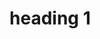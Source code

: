 <!doctype html>
<html>
<head>
<TITLE>HTML PAGE</TITLE>
</head>
<BodY> 
<h1>heading 1</h1>
</body>

</html>
